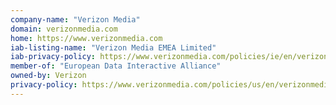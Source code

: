 ```yaml
---
company-name: "Verizon Media"
domain: verizonmedia.com
home: https://www.verizonmedia.com
iab-listing-name: "Verizon Media EMEA Limited"
iab-privacy-policy: https://www.verizonmedia.com/policies/ie/en/verizonmedia/privacy/index.html
member-of: "European Data Interactive Alliance"
owned-by: Verizon
privacy-policy: https://www.verizonmedia.com/policies/us/en/verizonmedia/privacy/index.html
---
```





